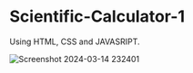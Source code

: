 # Scientific-Calculator-1
Using HTML, CSS and JAVASRIPT.


![Screenshot 2024-03-14 232401](https://github.com/dushyant4665/Scientific-Calculator-1/assets/157887714/9e50ae79-db45-4332-856e-8404e416efa5)

